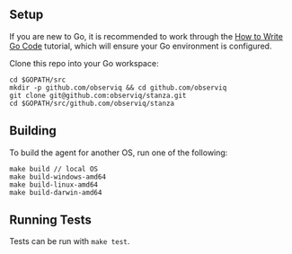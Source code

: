 ## Setup

If you are new to Go, it is recommended to work through the [How to Write Go Code](https://golang.org/doc/code.html) tutorial, which will ensure your Go environment is configured.

Clone this repo into your Go workspace:
```
cd $GOPATH/src
mkdir -p github.com/observiq && cd github.com/observiq
git clone git@github.com:observiq/stanza.git
cd $GOPATH/src/github.com/observiq/stanza
```

## Building

To build the agent for another OS, run one of the following: 
```
make build // local OS
make build-windows-amd64
make build-linux-amd64
make build-darwin-amd64
```

## Running Tests

Tests can be run with `make test`.